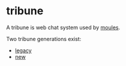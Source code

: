# tribune

A tribune is web chat system used by [moules](/moules).

Two tribune generations exist:

- [legacy](/legacy/legacy_tribune.md)
- [new](/new/new_tribune.md)